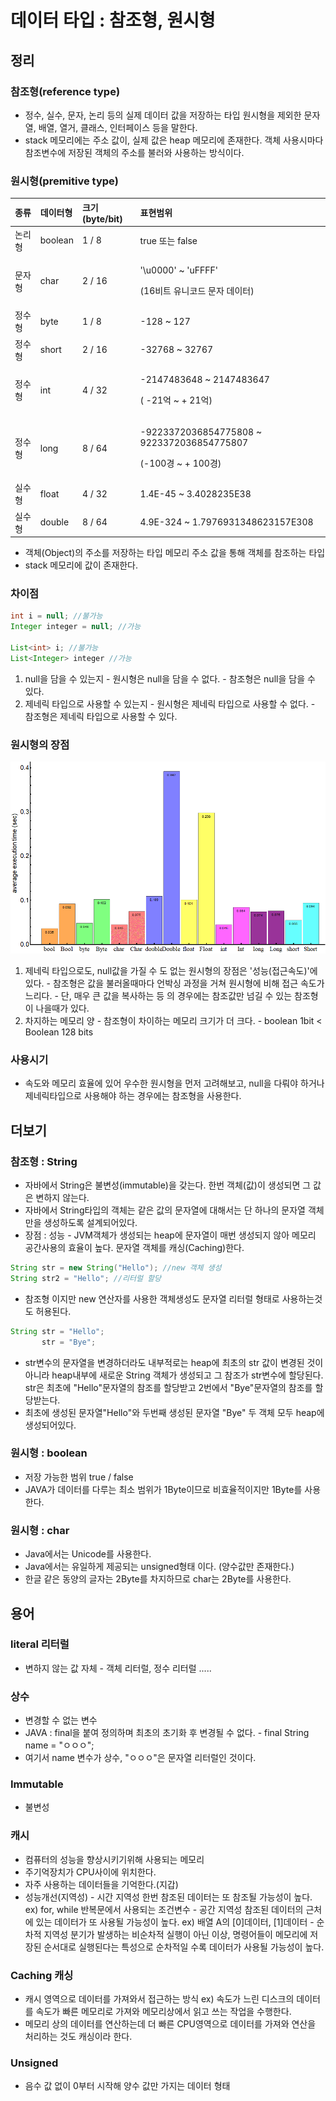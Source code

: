 # 데이터 타입 : 참조형, 원시형

## 정리

### 참조형\(reference type\)

* 정수, 실수, 문자, 논리 등의 실제 데이터 값을 저장하는 타입 원시형을 제외한 문자열, 배열, 열거, 클래스, 인터페이스 등을 말한다.
* stack 메모리에는 주소 값이, 실제 값은 heap 메모리에 존재한다. 객체 사용시마다 참조변수에 저장된 객체의 주소를 불러와 사용하는 방식이다.

### 원시형\(premitive type\)

<table>
  <thead>
    <tr>
      <th style="text-align:left">&#xC885;&#xB958;</th>
      <th style="text-align:left">&#xB370;&#xC774;&#xD130;&#xD615;</th>
      <th style="text-align:left">&#xD06C;&#xAE30;(byte/bit)</th>
      <th style="text-align:left">&#xD45C;&#xD604;&#xBC94;&#xC704;</th>
    </tr>
  </thead>
  <tbody>
    <tr>
      <td style="text-align:left">&#xB17C;&#xB9AC;&#xD615;</td>
      <td style="text-align:left">boolean</td>
      <td style="text-align:left">1 / 8</td>
      <td style="text-align:left">true &#xB610;&#xB294; false</td>
    </tr>
    <tr>
      <td style="text-align:left">&#xBB38;&#xC790;&#xD615;</td>
      <td style="text-align:left">char</td>
      <td style="text-align:left">2 / 16</td>
      <td style="text-align:left">
        <p>&apos;\u0000&apos; ~ &apos;uFFFF&apos;</p>
        <p>(16&#xBE44;&#xD2B8; &#xC720;&#xB2C8;&#xCF54;&#xB4DC; &#xBB38;&#xC790;
          &#xB370;&#xC774;&#xD130;)</p>
      </td>
    </tr>
    <tr>
      <td style="text-align:left">&#xC815;&#xC218;&#xD615;</td>
      <td style="text-align:left">byte</td>
      <td style="text-align:left">1 / 8</td>
      <td style="text-align:left">-128 ~ 127</td>
    </tr>
    <tr>
      <td style="text-align:left">&#xC815;&#xC218;&#xD615;</td>
      <td style="text-align:left">short</td>
      <td style="text-align:left">2 / 16</td>
      <td style="text-align:left">-32768 ~ 32767</td>
    </tr>
    <tr>
      <td style="text-align:left">&#xC815;&#xC218;&#xD615;</td>
      <td style="text-align:left">int</td>
      <td style="text-align:left">4 / 32</td>
      <td style="text-align:left">
        <p>-2147483648 ~ 2147483647</p>
        <p>( -21&#xC5B5; ~ + 21&#xC5B5;)</p>
      </td>
    </tr>
    <tr>
      <td style="text-align:left">&#xC815;&#xC218;&#xD615;</td>
      <td style="text-align:left">long</td>
      <td style="text-align:left">8 / 64</td>
      <td style="text-align:left">
        <p>-9223372036854775808 ~ 9223372036854775807</p>
        <p>(-100&#xACBD; ~ + 100&#xACBD;)</p>
      </td>
    </tr>
    <tr>
      <td style="text-align:left">&#xC2E4;&#xC218;&#xD615;</td>
      <td style="text-align:left">float</td>
      <td style="text-align:left">4 / 32</td>
      <td style="text-align:left">1.4E-45 ~ 3.4028235E38</td>
    </tr>
    <tr>
      <td style="text-align:left">&#xC2E4;&#xC218;&#xD615;</td>
      <td style="text-align:left">double</td>
      <td style="text-align:left">8 / 64</td>
      <td style="text-align:left">4.9E-324 ~ 1.7976931348623157E308</td>
    </tr>
  </tbody>
</table>

* 객체\(Object\)의 주소를 저장하는 타입 메모리 주소 값을 통해 객체를 참조하는 타입
* stack 메모리에 값이 존재한다.

### 차이점

```java
int i = null; //불가능
Integer integer = null; //가능

List<int> i; //불가능
List<Integer> integer //가능
```

1. null을 담을 수 있는지 - 원시형은 null을 담을 수 없다. - 참조형은 null을 담을 수 있다.
2. 제네릭 타입으로 사용할 수 있는지 - 원시형은 제네릭 타입으로 사용할 수 없다. - 참조형은 제네릭 타입으로 사용할 수 있다.

### 원시형의 장점

![&#xD0C0;&#xC785;&#xBCC4; &#xD3C9;&#xADE0; &#xC751;&#xB2F5;&#xC2DC;&#xAC04;](../.gitbook/assets/1.gif)

1. 제네릭 타입으로도, null값을 가질 수 도 없는 원시형의 장점은 '성능\(접근속도\)'에 있다. - 참조형은 값을 불러올때마다 언박싱 과정을 거쳐 원시형에 비해 접근 속도가 느리다. - 단, 매우 큰 값을 복사하는 등 의 경우에는 참조값만 넘길 수 있는 참조형이 나을때가 있다.
2. 차지하는 메모리 양 - 참조형이 차이하는 메모리 크기가 더 크다. - boolean 1bit &lt; Boolean 128 bits

### 사용시기

* 속도와 메모리 효율에 있어 우수한 원시형을 먼저 고려해보고, null을 다뤄야 하거나 제네릭타입으로 사용해야 하는 경우에는 참조형을 사용한다.

## 더보기

### 참조형 : String

* 자바에서 String은 불변성\(immutable\)을 갖는다. 한번 객체\(값\)이 생성되면 그 값은 변하지 않는다.
* 자바에서 String타입의 객체는 같은 값의 문자열에 대해서는 단 하나의 문자열 객체만을 생성하도록 설계되어있다.
* 장점 : 성능 - JVM객체가 생성되는 heap에 문자열이 매번 생성되지 않아 메모리 공간사용의 효율이 높다.   문자열 객체를 캐싱\(Caching\)한다.

```java
String str = new String("Hello"); //new 객체 생성
String str2 = "Hello"; //리터럴 할당
```

* 참조형 이지만 new 연산자를 사용한 객체생성도 문자열 리터럴 형태로 사용하는것도 허용된다.

```java
String str = "Hello"; 
       str = "Bye"; 
```

* str변수의 문자열을 변경하더라도 내부적로는 heap에 최초의 str 값이 변경된 것이 아니라 heap내부에 새로운 String 객체가 생성되고 그 참조가 str변수에 할당된다. str은 최초에 "Hello"문자열의 참조를 할당받고 2번에서 "Bye"문자열의 참조를 할당받는다.
* 최초에 생성된 문자열"Hello"와 두번째 생성된 문자열 "Bye" 두 객체 모두 heap에 생성되어있다.

### 원시형 : boolean 

* 저장 가능한 범위 true / false
* JAVA가 데이터를 다루는 최소 범위가 1Byte이므로 비효율적이지만 1Byte를 사용한다.

### 원시형 : char

* Java에서는 Unicode를 사용한다.
* Java에서는 유일하게 제공되는 unsigned형태 이다. \(양수값만 존재한다.\)
* 한글 같은 동양의 글자는 2Byte를 차지하므로 char는 2Byte를 사용한다.

## 용어

### literal 리터럴

* 변하지 않는 값 자체 - 객체 리터럴, 정수 리터럴 .....

### 상수

* 변경할 수 없는 변수
* JAVA : final을 붙여 정의하며 최초의 초기화 후 변경될 수 없다. - final String name = "ㅇㅇㅇ";
* 여기서 name 변수가 상수, "ㅇㅇㅇ"은 문자열 리터럴인 것이다.

### Immutable

* 불변성

### 캐시

* 컴퓨터의 성능을 향상시키기위해 사용되는 메모리
* 주기억장치가 CPU사이에 위치한다.
* 자주 사용하는 데이터들을 기억한다.\(지갑\)
* 성능개선\(지역성\) - 시간 지역성   한번 참조된 데이터는 또 참조될 가능성이 높다.   ex\) for, while 반복문에서 사용되는 조건변수 - 공간 지역성   참조된 데이터의 근처에 있는 데이터가 또 사용될 가능성이 높다.   ex\) 배열 A의 \[0\]데이터, \[1\]데이터 - 순차적 지역성   분기가 발생하는 비순차적 실행이 아닌 이상, 명령어들이 메모리에 저장된 순서대로 실행된다는    특성으로 순차적일 수록 데이터가 사용될 가능성이 높다.

### Caching 캐싱

* 캐시 영역으로 데이터를 가져와서 접근하는 방식 ex\) 속도가 느린 디스크의 데이터를 속도가 빠른 메모리로 가져와 메모리상에서 읽고 쓰는 작업을 수행한다.
* 메모리 상의 데이터를 연산하는데 더 빠른 CPU영역으로 데이터를 가져와 연산을 처리하는 것도 캐싱이라 한다.

### Unsigned

* 음수 값 없이 0부터 시작해 양수 값만 가지는 데이터 형태

